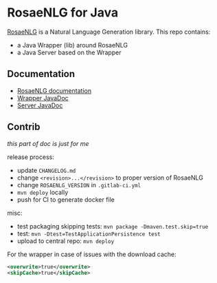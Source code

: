 # RosaeNLG for Java

[RosaeNLG](https://rosaenlg.org) is a Natural Language Generation library.
This repo contains:
- a Java Wrapper (lib) around RosaeNLG
- a Java Server based on the Wrapper


## Documentation

- [RosaeNLG documentation](https://rosaenlg.org)
- [Wrapper JavaDoc](https://www.javadoc.io/doc/org.rosaenlg/java-wrapper/)
- [Server JavaDoc](https://www.javadoc.io/doc/org.rosaenlg/java-server/)


## Contrib

_this part of doc is just for me_

release process:
- update `CHANGELOG.md`
- change `<revision>...</revision>` to proper version of RosaeNLG
- change `ROSAENLG_VERSION` in `.gitlab-ci.yml`
- `mvn deploy` locally
- push for CI to generate docker file

misc:
- test packaging skipping tests: `mvn package -Dmaven.test.skip=true`
- test: `mvn -Dtest=TestApplicationPersistence test`
- upload to central repo: `mvn deploy`

For the wrapper in case of issues with the download cache:
```xml
<overwrite>true</overwrite>
<skipCache>true</skipCache>
```

